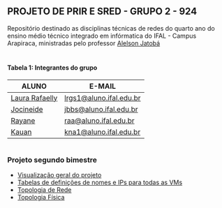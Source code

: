 ## PROJETO DE PRIR E SRED - GRUPO 2 - 924

Repositório destinado as disciplinas técnicas de redes do quarto ano do ensino médio técnico integrado em infórmatica do IFAL - Campus Arapiraca, ministradas pelo professor [Alelson Jatobá](https://github.com/alaelson)

# 

#### Tabela 1: Integrantes do grupo
 
|                    ALUNO                          |          E-MAIL          |
|---------------------------------------------------|--------------------------|
|[Laura Rafaelly](https://github.com/laurargs)      | lrgs1@aluno.ifal.edu.br  | 
|[Jocineide](https://github.com/Jocineidebb)        | jbbs@aluno.ifal.edu.br   | 
|[Rayane](https://github.com/Rayane012)             | raa@aluno.ifal.edu.br    | 
|[Kauan](https://github.com/kauan0nog)              | kna1@aluno.ifal.edu.br   | 

# 

### Projeto segundo bimestre 
- [Visualização geral do projeto](https://github.com/laurargs/RedeApolo/blob/main/RedeApolo-main/RedeApolo-main/Projeto/README.md)
- [Tabelas de definições de nomes e IPs para todas as VMs](https://github.com/laurargs/RedeApolo/blob/main/RedeApolo-main/RedeApolo-main/Tabelas.md)
- [Topologia de Rede](https://github.com/laurargs/RedeApolo/blob/main/RedeApolo-main/RedeApolo-main/Topologia%20de%20Rede.md)
- [Topologia Física](https://github.com/laurargs/RedeApolo/blob/main/RedeApolo-main/RedeApolo-main/Parte%20F%C3%ADsica.md)

#
